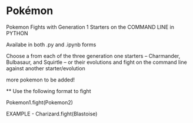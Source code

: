 # Pokémon
Pokemon Fights with Generation 1 Starters on the COMMAND LINE in PYTHON

Availabe in both .py and .ipynb forms

Choose a from each of the three generation one starters – Charmander, Bulbasaur, and Squirtle – or their evolutions
and fight on the command line against another starter/evolution

more pokemon to be added!


** Use the following format to fight

Pokemon1.fight(Pokemon2)

EXAMPLE - Charizard.fight(Blastoise)
